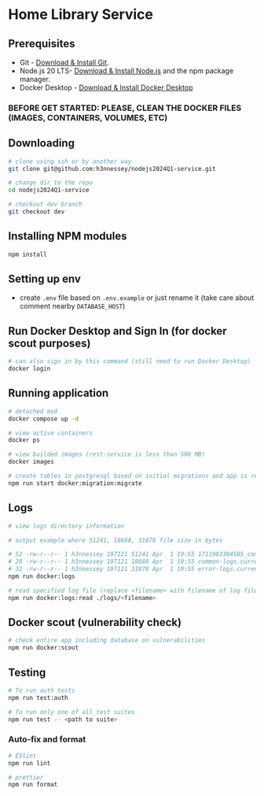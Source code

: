# Home Library Service

## Prerequisites

- Git - [Download & Install Git](https://git-scm.com/downloads).
- Node.js 20 LTS- [Download & Install Node.js](https://nodejs.org/en/download/) and the npm package manager.
- Docker Desktop - [Download & Install Docker Desktop](https://www.docker.com/products/docker-desktop/)

### BEFORE GET STARTED: PLEASE, CLEAN THE DOCKER FILES (IMAGES, CONTAINERS, VOLUMES, ETC)

## Downloading

```bash
# clone using ssh or by another way
git clone git@github.com:h3nnessey/nodejs2024Q1-service.git

# change dir to the repo
cd nodejs2024Q1-service

# checkout dev branch
git checkout dev
```

## Installing NPM modules

```bash
npm install
```

## Setting up env

- create `.env` file based on `.env.example` or just rename it (take care about comment nearby `DATABASE_HOST`)

## Run Docker Desktop and Sign In (for docker scout purposes)

```bash
# can also sign in by this command (still need to run Docker Desktop)
docker login
```

## Running application

```bash
# detached mod
docker compose up -d

# view active containers
docker ps

# view builded images (rest-service is less than 500 MB)
docker images

# create tables in postgresql based on initial migrations and app is ready to work now
npm run start docker:migration:migrate
```

## Logs

```bash
# view logs directory information

# output example where 51241, 18688, 31878 file size in bytes

# 52 -rw-r--r-- 1 h3nnessey 197121 51241 Apr  1 19:55 1711983304505_common-logs.txt
# 20 -rw-r--r-- 1 h3nnessey 197121 18688 Apr  1 19:55 common-logs.current.txt
# 32 -rw-r--r-- 1 h3nnessey 197121 31878 Apr  1 19:55 error-logs.current.txt
npm run docker:logs

# read specified log file (replace <filename> with filename of log file)
npm run docker:logs:read ./logs/<filename>
```

## Docker scout (vulnerability check)

```bash
# check entire app including database on vulnerabilities
npm run docker:scout
```

## Testing

```bash
# To run auth tests
npm run test:auth

# To run only one of all test suites
npm run test -- <path to suite>
```

### Auto-fix and format

```bash
# ESlint
npm run lint

# prettier
npm run format

```
